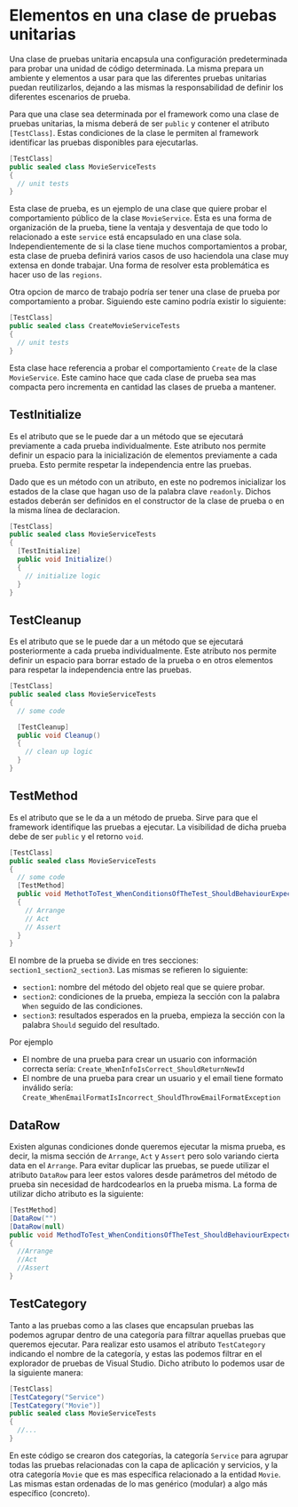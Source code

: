 # Elementos en una clase de pruebas unitarias

Una clase de pruebas unitaria encapsula una configuración predeterminada para probar una unidad de código determinada. La misma prepara un ambiente y elementos a usar para que las diferentes pruebas unitarias puedan reutilizarlos, dejando a las mismas la responsabilidad de definir los diferentes escenarios de prueba.

Para que una clase sea determinada por el framework como una clase de pruebas unitarias, la misma deberá de ser `public` y contener el atributo `[TestClass]`. Estas condiciones de la clase le permiten al framework identificar las pruebas disponibles para ejecutarlas.

```C#
[TestClass]
public sealed class MovieServiceTests
{
  // unit tests
}
```

Esta clase de prueba, es un ejemplo de una clase que quiere probar el comportamiento público de la clase `MovieService`. Esta es una forma de organización de la prueba, tiene la ventaja y desventaja de que todo lo relacionado a este `service` está encapsulado en una clase sola. Independientemente de si la clase tiene muchos comportamientos a probar, esta clase de prueba definirá varios casos de uso haciendola una clase muy extensa en donde trabajar. Una forma de resolver esta problemática es hacer uso de las `regions`.

Otra opcion de marco de trabajo podría ser tener una clase de prueba por comportamiento a probar. Siguiendo este camino podría existir lo siguiente:

```C#
[TestClass]
public sealed class CreateMovieServiceTests
{
  // unit tests
}
```

Esta clase hace referencia a probar el comportamiento `Create` de la clase `MovieService`. Este camino hace que cada clase de prueba sea mas compacta pero incrementa en cantidad las clases de prueba a mantener.

## TestInitialize

Es el atributo que se le puede dar a un método que se ejecutará previamente a cada prueba individualmente. Este atributo nos permite definir un espacio para la inicialización de elementos previamente a cada prueba. Esto permite respetar la independencia entre las pruebas.

Dado que es un método con un atributo, en este no podremos inicializar los estados de la clase que hagan uso de la palabra clave `readonly`. Dichos estados deberán ser definidos en el constructor de la clase de prueba o en la misma línea de declaracion.

```C#
[TestClass]
public sealed class MovieServiceTests
{
  [TestInitialize]
  public void Initialize()
  {
    // initialize logic
  }
}
```

## TestCleanup

Es el atributo que se le puede dar a un método que se ejecutará posteriormente a cada prueba individualmente. Este atributo nos permite definir un espacio para borrar estado de la prueba o en otros elementos para respetar la independencia entre las pruebas.

```C#
[TestClass]
public sealed class MovieServiceTests
{
  // some code

  [TestCleanup]
  public void Cleanup()
  {
    // clean up logic
  }
}
```

## TestMethod
Es el atributo que se le da a un método de prueba. Sirve para que el framework identifique las pruebas a ejecutar. La visibilidad de dicha prueba debe de ser `public` y el retorno `void`.

```C#
[TestClass]
public sealed class MovieServiceTests
{
  // some code
  [TestMethod]
  public void MethotToTest_WhenConditionsOfTheTest_ShouldBehaviourExpected()
  {
    // Arrange
    // Act
    // Assert
  }
}
```
El nombre de la prueba se divide en tres secciones: `section1_section2_section3`. Las mismas se refieren lo siguiente:
- `section1`: nombre del método del objeto real que se quiere probar.
- `section2`: condiciones de la prueba, empieza la sección con la palabra `When` seguido de las condiciones.
- `section3`: resultados esperados en la prueba, empieza la sección con la palabra `Should` seguido del resultado.

Por ejemplo 
- El nombre de una prueba para crear un usuario con información correcta sería: `Create_WhenInfoIsCorrect_ShouldReturnNewId`
- El nombre de una prueba para crear un usuario y el email tiene formato inválido sería: `Create_WhenEmailFormatIsIncorrect_ShouldThrowEmailFormatException`

## DataRow
Existen algunas condiciones donde queremos ejecutar la misma prueba, es decir, la misma sección de `Arrange`, `Act` y `Assert` pero solo variando cierta data en el `Arrange`. Para evitar duplicar las pruebas, se puede utilizar el atributo `DataRow` para leer estos valores desde parámetros del método de prueba sin necesidad de hardcodearlos en la prueba misma. La forma de utilizar dicho atributo es la siguiente:
```C#
[TestMethod]
[DataRow("")
[DataRow(null)
public void MethodToTest_WhenConditionsOfTheTest_ShouldBehaviourExpected(string name)
{
  //Arrange
  //Act
  //Assert
}
```

## TestCategory
Tanto a las pruebas como a las clases que encapsulan pruebas las podemos agrupar dentro de una categoría para filtrar aquellas pruebas que queremos ejecutar. Para realizar esto usamos el atributo `TestCategory` indicando el nombre de la categoría, y estas las podemos filtrar en el explorador de pruebas de Visual Studio. Dicho atributo lo podemos usar de la siguiente manera:

```C#
[TestClass]
[TestCategory("Service")
[TestCategory("Movie")]
public sealed class MovieServiceTests
{
  //...
}
```
En este código se crearon dos categorías, la categoría `Service` para agrupar todas las pruebas relacionadas con la capa de aplicación y servicios, y la otra categoría `Movie` que es mas específica relacionado a la entidad `Movie`. Las mismas estan ordenadas de lo mas genérico (modular) a algo más específico (concreto).
